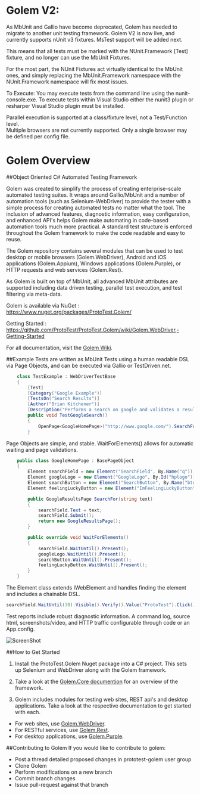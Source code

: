 Golem V2:
====================
As MbUnit and Gallio have become deprecated, Golem has needed to migrate to another unit testing framework.  Golem V2 is now live, and currently supports nUnit v3 fixtures.  MsTest support will be added next.  

This means that all tests must be marked with the NUnit.Framework [Test] fixture, and no longer can use the MbUnit Fixtures.

For the most part, the NUnit Fixtures act virtually identical to the MbUnit ones, and simply replacing the MbUnit.Framework namespace with the NUnit.Framework namespace will fix most issues.  

To Execute: You may execute tests from the command line using the nunit-console.exe.  To execute tests within Visual Studio either the nunit3 plugin or resharper Visual Studio plugin must be installed.  

Parallel execution is supported at a class/fixture level, not a Test/Function level.  
Multiple browsers are not currently supported.  Only a single browser may be defined per config file.  
 
 Golem Overview
====================

##Object Oriented C# Automated Testing Framework

Golem was created to simplify the process of creating enterprise-scale automated testing suites. It wraps around Gallio/MbUnit and a number of automation tools (such as Selenium-WebDriver) to provide the tester with a simple process for creating automated tests no matter what the tool. The inclusion of advanced features, diagnostic information, easy configuration, and enhanced API's helps Golem make automating in code-based automation tools much more practical. A standard test structure is enforced throughout the Golem framework to make the code readable and easy to reuse. 

The Golem repository contains several modules that can be used to test desktop or mobile browsers (Golem.WebDriver), Android and iOS applications (Golem.Appium), Windows applications (Golem.Purple), or HTTP requests and web services (Golem.Rest). 

As Golem is built on top of MbUnit, all advanced MbUnit attributes are supported including data driven testing, parallel test execution, and test filtering via meta-data.   

Golem is available via NuGet : https://www.nuget.org/packages/ProtoTest.Golem/

Getting Started : https://github.com/ProtoTest/ProtoTest.Golem/wiki/Golem.WebDriver,-Getting-Started

For all documentation, visit the [Golem Wiki](https://github.com/ProtoTest/ProtoTest.Golem/wiki).

##Example
Tests are written as MbUnit Tests using a human readable DSL via Page Objects, and can be executed via Gallio or TestDriven.net.  
```C#
    class TestExample : WebDriverTestBase
    {
        [Test]
        [Category("Google Example")]
        [TestsOn("Search Results")]
        [Author("Brian Kitchener")]
        [Description("Performs a search on google and validates a result is displayed")]
        public void TestGoogleSearch()
        {
            OpenPage<GoogleHomePage>("http://www.google.com/").SearchFor("Selenium").VerifyResult("Selenium - Web Browser Automation");
        }
```
Page Objects are simple, and stable.  WaitForElements() allows for automatic waiting and page validations.  
```C#
    public class GoogleHomePage : BasePageObject
    {
        Element searchField = new Element("SearchField", By.Name("q"));
        Element googleLogo = new Element("GoogleLogo", By.Id("hplogo"));
        Element searchButton = new Element("SearchButton", By.Name("btnK"));
        Element feelingLuckyButton = new Element("ImFeelingLuckyButton", By.Name("btnI"));

        public GoogleResultsPage SearchFor(string text)
        {
            searchField.Text = text;
            searchField.Submit();
            return new GoogleResultsPage();
        }

        public override void WaitForElements()
        {
            searchField.WaitUntil().Present();
            googleLogo.WaitUntil().Present();
            searchButton.WaitUntil().Present();
            feelingLuckyButton.WaitUntil().Present();
        }
    }
```

The Element class extends IWebElement and handles finding the element and includes a chainable DSL.
```C#
searchField.WaitUntil(30).Visible().Verify().Value("ProtoTest").Click();

```



Test reports include robust diagnostic information.  A command log, source html, screenshots/video, and HTTP traffic configurable through code or an App.config.  

![ScreenShot](http://raw.github.com/ProtoTest/ProtoTest.Golem/master/ProtoTest.Golem/Tests/SampleReport/Report.jpg)

##How to Get Started

1) Install the ProtoTest.Golem Nuget package into a C# project. This sets up Selenium and WebDriver along with the Golem framework.		

2) Take a look at the [Golem.Core documention](https://github.com/ProtoTest/ProtoTest.Golem/wiki/Golem.Core,-Setup) for an overview of the framework.

3) Golem includes modules for testing web sites, REST api's and desktop applications. Take a look at the respective documentation to get started with each.
* For web sites, use [Golem.WebDriver](https://github.com/ProtoTest/ProtoTest.Golem/wiki/Golem.WebDriver,-Getting-Started). 
* For RESTful services, use [Golem.Rest](https://github.com/ProtoTest/ProtoTest.Golem/wiki/Golem.Rest,-Getting-Started). 
* For desktop applications, use [Golem.Purple](https://github.com/ProtoTest/ProtoTest.Golem/wiki/Golem.White,-Getting-Started).


##Contributing to Golem
If you would like to contribute to golem:
* Post a thread detailed proposed changes in prototest-golem user group
* Clone Golem 
* Perform modifications on a new branch
* Commit branch changes
* Issue pull-request against that branch
